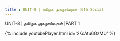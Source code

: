 ```yaml
---
title : UNIT-8 | தமிழக அகழாய்வுகள் |6th Social
---
```


UNIT-8 | தமிழக அகழாய்வுகள் |PART 1



{% include youtubePlayer.html id='2KcAtu6GzMU' %}
